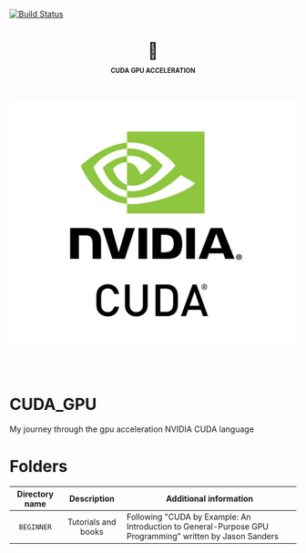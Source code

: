 [![Build Status](https://travis-ci.org/adam-p/markdown-it-smartarrows.svg?branch=master)](https://travis-ci.org/adam-p/markdown-it-smartarrows)

<div align="center">
<h1>
 💅 <p style="font-size:40%;">CUDA GPU ACCELERATION</p><br>
<a href="https://developer.nvidia.com/cuda-zone">
<img src="REPOSITORY_IMAGES/nvidia_cuda_logo.jpg">
</a>

</h1>
</div>
<br>

# CUDA_GPU
My journey through the gpu acceleration NVIDIA CUDA language

# Folders

| Directory name | Description | Additional information |
| :-----: | :-----: | ------ |
| `BEGINNER` | Tutorials and books | Following "CUDA by Example: An Introduction to General-Purpose GPU Programming" written by Jason Sanders |

